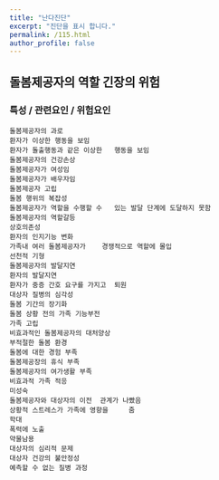 ```yaml
---
title: "난다진단"
excerpt: "진단을 표시 합니다."
permalink: /115.html
author_profile: false
---
```

## 돌봄제공자의 역할 긴장의 위험



### 특성 / 관련요인 / 위험요인

>   

    돌봄제공자의 과로
    환자가 이상한 행동을 보임
    환자가 돌출행동과 같은 이상한   행동을 보임
    돌봄제공자의 건강손상
    돌봄제공자가 여성임
    돌봄제공자가 배우자임
    돌봄제공자 고립
    돌봄 행위의 복잡성
    돌봄제공자가 역할을 수행할 수   있는 발달 단계에 도달하지 못함
    돌봄제공자의 역할갈등
    상호의존성
    환자의 인지기능 변화
    가족내 여러 돌봄제공자가    경쟁적으로 역할에 몰입
    선천적 기형
    돌봄제공자의 발달지연
    환자의 발달지연
    환자가 중증 간호 요구를 가지고  퇴원
    대상자 질병의 심각성
    돌봄 기간의 장기화
    돌봄 상황 전의 가족 기능부전
    가족 고립
    비효과적인 돌봄제공자의 대처양상
    부적절한 돌봄 환경
    돌봄에 대한 경험 부족
    돌봄제공장의 휴식 부족
    돌봄제공자의 여가생활 부족
    비효과적 가족 적응
    미성숙
    돌봄제공자와 대상자의 이전  관계가 나빴음
    상황적 스트레스가 가족에 영향을     줌
    학대
    폭력에 노출
    약물남용
    대상자의 심리적 문제
    대상자 건강의 불안정성
    예측할 수 없는 질병 과정
